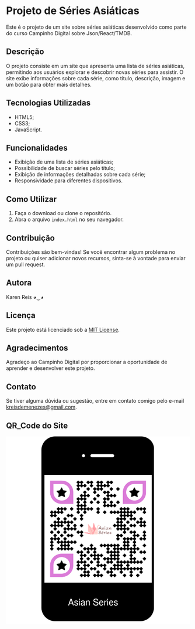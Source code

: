 # Projeto de Séries Asiáticas

Este é o projeto de um site sobre séries asiáticas desenvolvido como parte do curso Campinho Digital sobre Json/React/TMDB.

## Descrição

O projeto consiste em um site que apresenta uma lista de séries asiáticas, permitindo aos usuários explorar e descobrir novas séries para assistir.
O site exibe informações sobre cada série, como título, descrição, imagem e um botão para obter mais detalhes.

## Tecnologias Utilizadas

- HTML5;
- CSS3;
- JavaScript.

## Funcionalidades

- Exibição de uma lista de séries asiáticas;
- Possibilidade de buscar séries pelo título;
- Exibição de informações detalhadas sobre cada série;
- Responsividade para diferentes dispositivos.

## Como Utilizar

1. Faça o download ou clone o repositório.
2. Abra o arquivo `index.html` no seu navegador.

## Contribuição

Contribuições são bem-vindas! Se você encontrar algum problema no projeto ou quiser adicionar novos recursos, sinta-se à vontade para enviar um pull request.

## Autora

Karen Reis ◕‿◕

## Licença

Este projeto está licenciado sob a [MIT License](https://opensource.org/licenses/MIT).

## Agradecimentos

Agradeço ao Campinho Digital por proporcionar a oportunidade de aprender e desenvolver este projeto.

## Contato

Se tiver alguma dúvida ou sugestão, entre em contato comigo pelo e-mail [kreisdemenezes@gmail.com](mailto:kreisdemenezes@gmail.com).

## **QR_Code do Site**
![Asian Series](./src/assets/AsianSeries.png)

